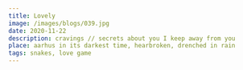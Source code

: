 ```yaml
---
title: Lovely
image: /images/blogs/039.jpg
date: 2020-11-22
description: cravings // secrets about you I keep away from you
place: aarhus in its darkest time, hearbroken, drenched in rain
tags: snakes, love game
---
```


<!--
<i class="pink">
</i>-->

<!--
Maybe the life is not as heavy if yiuhlj
It becomes light; lighter with every step; almost translucent: thinning into a film, like a plastic bag floating around; so much option for movement but so awkward to touch, filtering the feelings untill you dont care to feel anymore; being safe; but what are you gonna look for in that space? what will you drift towards, how will you navigate in that endless empty void? You may as well just not exist, resign at the lack of oxygen and matter.
I´ll offer all of me for someone else's self and body;
an exchange of two human forms, does not that sound fair?
-->
<!--
If you'd bear that sometimes things I say don't have a meaning; I am in panic; caught myself for a moment: me, you and me - foreign to me- hypnotized by staring in the empty void that has grown through all our interactions, sometimes I catch a glimpse of it when you hold me: a tiny space that cannot be filled is like a rupture that all of a sudden reveals a canyon; a result of an ongoing erosion; a grand canyon located in the living room; me: a confussed tourist, alienated by monstrosity of that natural phenomenon: getting dizzy, in small gaps of our dialogue; gasping for air; death threathened; I know what you are about to say // don't think I am not paying attention;
<!--
I wish I could just love you mildly.
Did not have to hide from you the embarrassing affection I feel; I failed in being independent, self-contained and at keeping myself busy; climbing a mountain or meditation does not help; getting drunk with a random man, taking them home; doesnt help. just dissolves the sharp pain into many small dull object/thrusts perforing the skin; acupuncture of unrequested love; I don't wanna love you but I cannot help myself.
-->
<!--
-->
<!--
I wish I did not have to hide from you how little I care about myself.
That I am just the shapeless mass that needs to varp around you like time around the heavy gravitation field; constantly <!--//odvracím neodvratnou kolizi//-->
<!--
diverting an inevitable collision; waking up in the pravidelných intervalech just to keep the distance in the night; how come you are just so much better than anything else.
-->
<!--
You know all that is on my mind; and all that is on my mind is crave; I wanna be consumed and absorbed by you.
Maybe I am just an attention whore but I love you as noone else -->
